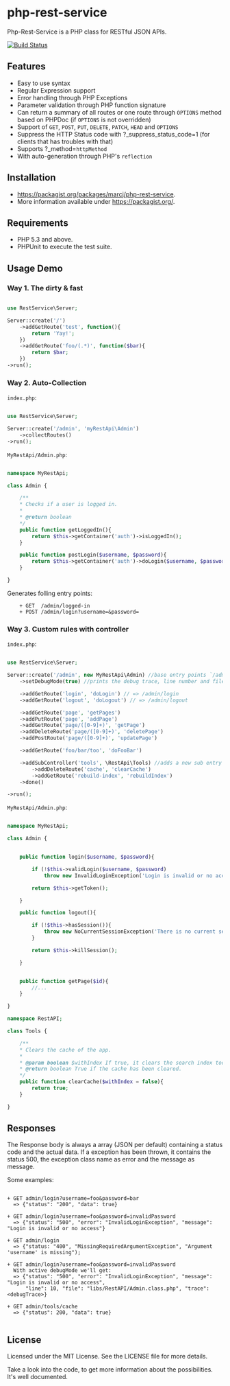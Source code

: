 php-rest-service
==============

Php-Rest-Service is a PHP class for RESTful JSON APIs.

[![Build Status](https://travis-ci.org/marcj/php-rest-service.png)](https://travis-ci.org/marcj/php-rest-service)

Features
--------

+ Easy to use syntax
+ Regular Expression support
+ Error handling through PHP Exceptions
+ Parameter validation through PHP function signature
+ Can return a summary of all routes or one route through `OPTIONS` method based on PHPDoc (if `OPTIONS` is not overridden)
+ Support of `GET`, `POST`, `PUT`, `DELETE`, `PATCH`, `HEAD` and `OPTIONS`
+ Suppress the HTTP Status code with ?_suppress_status_code=1 (for clients that has troubles with that)
+ Supports ?_method=`httpMethod`
+ With auto-generation through PHP's `reflection`

Installation
------------

 - https://packagist.org/packages/marcj/php-rest-service.
 - More information available under https://packagist.org/.

Requirements
------------

 - PHP 5.3 and above.
 - PHPUnit to execute the test suite.


Usage Demo
----------

### Way 1. The dirty & fast


```php

use RestService\Server;

Server::create('/')
    ->addGetRoute('test', function(){
        return 'Yay!';
    })
    ->addGetRoute('foo/(.*)', function($bar){
        return $bar;
    })
->run();

```

### Way 2. Auto-Collection

`index.php`:

```php

use RestService\Server;

Server::create('/admin', 'myRestApi\Admin')
    ->collectRoutes()
->run();

```

`MyRestApi/Admin.php`:

```php

namespace MyRestApi;

class Admin {

    /**
    * Checks if a user is logged in.
    *
    * @return boolean
    */
    public function getLoggedIn(){
        return $this->getContainer('auth')->isLoggedIn();
    }

    public function postLogin($username, $password){
        return $this->getContainer('auth')->doLogin($username, $password);
    }

}

```

Generates folling entry points:
```
    + GET  /admin/logged-in
    + POST /admin/login?username=&password=
```


### Way 3. Custom rules with controller

`index.php`:

```php

use RestService\Server;

Server::create('/admin', new MyRestApi\Admin) //base entry points `/admin`
    ->setDebugMode(true) //prints the debug trace, line number and file if a exception has been thrown.

    ->addGetRoute('login', 'doLogin') // => /admin/login
    ->addGetRoute('logout', 'doLogout') // => /admin/logout

    ->addGetRoute('page', 'getPages')
    ->addPutRoute('page', 'addPage')
    ->addGetRoute('page/([0-9]+)', 'getPage')
    ->addDeleteRoute('page/([0-9]+)', 'deletePage')
    ->addPostRoute('page/([0-9]+)', 'updatePage')

    ->addGetRoute('foo/bar/too', 'doFooBar')

    ->addSubController('tools', \RestApi\Tools) //adds a new sub entry point 'tools' => admin/tools
        ->addDeleteRoute('cache', 'clearCache')
        ->addGetRoute('rebuild-index', 'rebuildIndex')
    ->done()

->run();

```

`MyRestApi/Admin.php`:

```php

namespace MyRestApi;

class Admin {


    public function login($username, $password){

        if (!$this->validLogin($username, $password)
            throw new InvalidLoginException('Login is invalid or no access.');

        return $this->getToken();

    }

    public function logout(){

        if (!$this->hasSession()){
            throw new NoCurrentSessionException('There is no current session.');
        }

        return $this->killSession();

    }


    public function getPage($id){
        //...
    }

}

namespace RestAPI;

class Tools {

    /**
    * Clears the cache of the app.
    *
    * @param boolean $withIndex If true, it clears the search index too.
    * @return boolean True if the cache has been cleared.
    */
    public function clearCache($withIndex = false){
        return true;
    }

}
```


## Responses

The Response body is always a array (JSON per default) containing a status code and the actual data. If a exception has been thrown, it contains
the status 500, the exception class name as error and the message as message.

Some examples:

```

+ GET admin/login?username=foo&password=bar
  => {"status": "200", "data": true}

+ GET admin/login?username=foo&password=invalidPassword
  => {"status": "500", "error": "InvalidLoginException", "message": "Login is invalid or no access"}

+ GET admin/login
  => {"status: "400", "MissingRequiredArgumentException", "Argument 'username' is missing");

+ GET admin/login?username=foo&password=invalidPassword
  With active debugMode we'll get:
  => {"status": "500", "error": "InvalidLoginException", "message": "Login is invalid or no access",
      "line": 10, "file": "libs/RestAPI/Admin.class.php", "trace": <debugTrace>}

+ GET admin/tools/cache
  => {"status": 200, "data": true}


```

License
-------

Licensed under the MIT License. See the LICENSE file for more details.

Take a look into the code, to get more information about the possibilities. It's well documented.